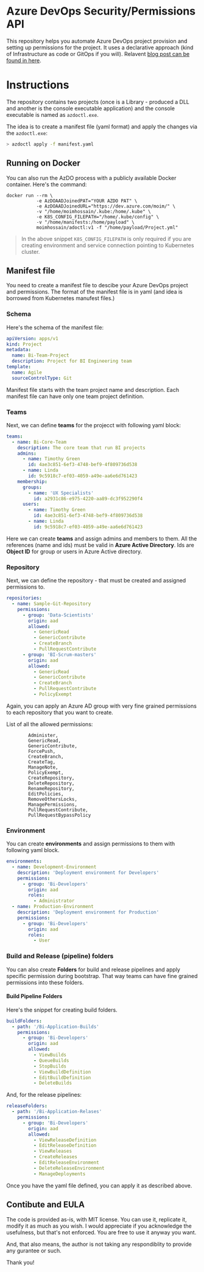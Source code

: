 # Azure DevOps Security/Permissions API 

This repository helps you automate Azure DevOps project provision and setting up permissions for the project. It uses a declarative approach (kind of Infrastructure as code or GitOps if you will). Relavent [blog post can be found in here](https://moimhossain.com/2020/10/10/azure-devops-security-permissions-rest-api/).


# Instructions

The repository contains two projects (once is a Library - produced a DLL and another is the console executable application) and the console executable is named as ```azdoctl.exe```.

The idea is to create a manifest file (yaml format) and apply the changes via the ```azdoctl.exe```:

```bash
> azdoctl apply -f manifest.yaml
```

## Running on Docker

You can also run the AzDO process with a publicly available Docker container. Here's the command:

```
docker run --rm \
           -e AzDOAADJoinedPAT="YOUR AZDO PAT" \
           -e AzDOAADJoinedURL="https://dev.azure.com/moim/" \
           -v "/home/moimhossain/.kube:/home/.kube" \
           -e K8S_CONFIG_FILEPATH="/home/.kube/config" \
           -v "/home/manifests:/home/payload" \
           moimhossain/adoctl:v1 -f "/home/payload/Project.yml"
```

> In the above snippet ```K8S_CONFIG_FILEPATH``` is only required if you are creating environment and service connection pointing to Kubernetes cluster.

## Manifest file
You need to create a manifest file to descibe your Azure DevOps project and permissions. The format of the manifest file is in yaml (and idea is borrowed from Kubernetes manufest files.)

### Schema
Here's the schema of the manifest file:

```yaml
apiVersion: apps/v1
kind: Project
metadata:
  name: Bi-Team-Project
  description: Project for BI Engineering team
template:
  name: Agile
  sourceControlType: Git  
```

Manifest file starts with the team project name and description. Each manifest file can have only one team project
definition. 

### Teams
Next, we can define **teams** for the projecct with following yaml block:
```yaml
teams:
  - name: Bi-Core-Team
    description: The core team that run BI projects
    admins:
      - name: Timothy Green
        id: 4ae3c851-6ef3-4748-bef9-4f809736d538
      - name: Linda
        id: 9c5918c7-ef03-4059-a49e-aa6e6d761423
    membership:
      groups:
        - name: 'UX Specialists'
          id: a2931c86-e975-4220-aa89-dc3f952290f4
      users:
        - name: Timothy Green
          id: 4ae3c851-6ef3-4748-bef9-4f809736d538
        - name: Linda
          id: 9c5918c7-ef03-4059-a49e-aa6e6d761423
``` 
Here we can create **teams** and assign admins and members to them. All the references (name and ids) must be valid in **Azure Active Directory**. Ids are **Object ID** for group or users in Azure Active directory.

### Repository

Next, we can define the repository - that must be created and assigned permissions to.

```yaml
repositories:
  - name: Sample-Git-Repository
    permissions:
      - group: 'Data-Scientists'
        origin: aad
        allowed:
          - GenericRead
          - GenericContribute
          - CreateBranch
          - PullRequestContribute
      - group: 'BI-Scrum-masters'
        origin: aad
        allowed:
          - GenericRead
          - GenericContribute
          - CreateBranch
          - PullRequestContribute
          - PolicyExempt
```

Again, you can apply an Azure AD group with very fine grained permissions to each repository that you want to create.

List of all the allowed permissions:
```
        Administer,
        GenericRead,
        GenericContribute,
        ForcePush,
        CreateBranch,
        CreateTag, 
        ManageNote,    
        PolicyExempt,   
        CreateRepository, 
        DeleteRepository,
        RenameRepository,
        EditPolicies,
        RemoveOthersLocks,
        ManagePermissions,
        PullRequestContribute,
        PullRequestBypassPolicy
```

### Environment

You can create **environments** and assign permissions to them with following yaml block.

```yaml
environments:
  - name: Development-Environment
    description: 'Deployment environment for Developers'
    permissions:
      - group: 'Bi-Developers'
        origin: aad
        roles: 
          - Administrator
  - name: Production-Environment
    description: 'Deployment environment for Production'
    permissions:
      - group: 'Bi-Developers'
        origin: aad
        roles: 
          - User          
```

### Build and Release (pipeline) folders

You can also create **Folders** for build and release pipelines and apply specific permission during bootstrap. That way teams can have fine grained permissions into these folders.

#### Build Pipeline Folders

Here's the snippet for creating build folders.

```yaml
buildFolders:
  - path: '/Bi-Application-Builds'
    permissions:
      - group: 'Bi-Developers'
        origin: aad
        allowed:
          - ViewBuilds
          - QueueBuilds
          - StopBuilds
          - ViewBuildDefinition
          - EditBuildDefinition
          - DeleteBuilds
``` 

And, for the release pipelines:

```yaml
releaseFolders:
  - path: '/Bi-Application-Relases'
    permissions:
      - group: 'Bi-Developers'
        origin: aad
        allowed:
          - ViewReleaseDefinition
          - EditReleaseDefinition
          - ViewReleases
          - CreateReleases
          - EditReleaseEnvironment
          - DeleteReleaseEnvironment
          - ManageDeployments
```

Once you have the yaml file defined, you can apply it as described above.

## Contibute and EULA

The code is provided as-is, with MIT license. You can use it, replicate it, modify it as much as you wish. I would appreciate if you acknowledge the usefulness, but that's not enforced. You are free to use it anyway you want.

And, that also means, the author is not taking any respondiblity to provide any gurantee or such.

Thank you!


